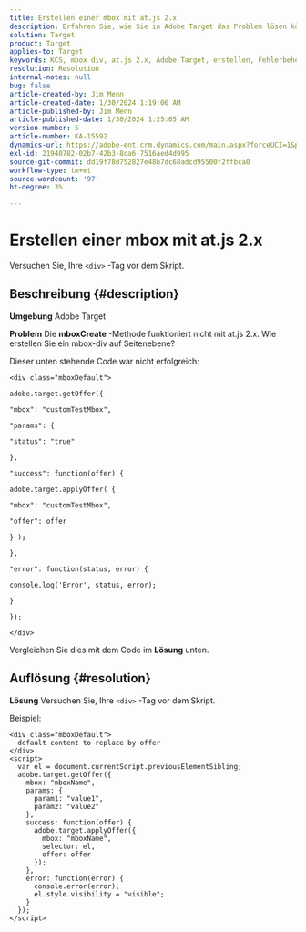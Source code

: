 ```yaml
---
title: Erstellen einer mbox mit at.js 2.x
description: Erfahren Sie, wie Sie in Adobe Target das Problem lösen können, wie Sie ein Mbox-Div auf Seitenebene erstellen.
solution: Target
product: Target
applies-to: Target
keywords: KCS, mbox div, at.js 2.x, Adobe Target, erstellen, Fehlerbehebung
resolution: Resolution
internal-notes: null
bug: false
article-created-by: Jim Menn
article-created-date: 1/30/2024 1:19:06 AM
article-published-by: Jim Menn
article-published-date: 1/30/2024 1:25:05 AM
version-number: 5
article-number: KA-15592
dynamics-url: https://adobe-ent.crm.dynamics.com/main.aspx?forceUCI=1&pagetype=entityrecord&etn=knowledgearticle&id=28eab48a-0dbf-ee11-9079-6045bd006268
exl-id: 21940782-02b7-42b3-8ca6-7516aed4d995
source-git-commit: dd19f78d752827e48b7dc68adcd95500f2ffbca0
workflow-type: tm+mt
source-wordcount: '97'
ht-degree: 3%

---
```


# Erstellen einer mbox mit at.js 2.x


Versuchen Sie, Ihre `<div>` -Tag vor dem Skript.

## Beschreibung {#description}


<b>Umgebung</b>
Adobe Target

<b>Problem</b>
Die <b>mboxCreate</b> -Methode funktioniert nicht mit at.js 2.x. Wie erstellen Sie ein mbox-div auf Seitenebene?

Dieser unten stehende Code war nicht erfolgreich:


```
<div class="mboxDefault">

adobe.target.getOffer({

"mbox": "customTestMbox",

"params": {

"status": "true"

},

"success": function(offer) {

adobe.target.applyOffer( {

"mbox": "customTestMbox",

"offer": offer

} );

},

"error": function(status, error) {

console.log('Error', status, error);

}

});

</div>
```




Vergleichen Sie dies mit dem Code im <b>Lösung</b> unten.


## Auflösung {#resolution}


<b>Lösung</b>
Versuchen Sie, Ihre `<div>` -Tag vor dem Skript.

Beispiel:


```
<div class="mboxDefault"> 
  default content to replace by offer 
</div> 
<script> 
  var el = document.currentScript.previousElementSibling;
  adobe.target.getOffer({
    mbox: "mboxName",
    params: {
      param1: "value1",
      param2: "value2"
    },
    success: function(offer) {
      adobe.target.applyOffer({
        mbox: "mboxName",
        selector: el,
        offer: offer
      });
    },
    error: function(error) {
      console.error(error);
      el.style.visibility = "visible";
    }
  });
</script>
```
